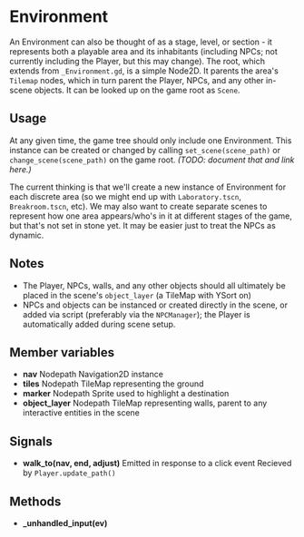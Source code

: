 # Environment

An Environment can also be thought of as a stage, level, or section - it represents both a playable area and its inhabitants (including NPCs; not currently including the Player, but this may change). The root, which extends from `_Environment.gd`, is a simple Node2D. It parents the area's `Tilemap` nodes, which in turn parent the Player, NPCs, and any other in-scene objects. It can be looked up on the game root as `Scene`.

## Usage

At any given time, the game tree should only include one Environment. This instance can be created or changed by calling `set_scene(scene_path)` or `change_scene(scene_path)` on the game root. 
*(TODO: document that and link here.)*

The current thinking is that we'll create a new instance of Environment for each discrete area (so we might end up with `Laboratory.tscn`, `Breakroom.tscn`, etc). We may also want to create separate scenes to represent how one area appears/who's in it at different stages of the game, but that's not set in stone yet. It may be easier just to treat the NPCs as dynamic.

## Notes

- The Player, NPCs, walls, and any other objects should all ultimately be placed in the scene's `object_layer` (a TileMap with YSort on)
- NPCs and objects can be instanced or created directly in the scene, or added via script (preferably via the `NPCManager`); the Player is automatically added during scene setup.

## Member variables

- **nav**
    Nodepath 
    Navigation2D instance
- **tiles** 
    Nodepath
    TileMap representing the ground
- **marker**
    Nodepath
    Sprite used to highlight a destination
- **object_layer**
    Nodepath
    TileMap representing walls, parent to any interactive entities in the scene

## Signals

- **walk_to(nav, end, adjust)**
  Emitted in response to a click event
  Recieved by `Player.update_path()`

## Methods

- **_unhandled_input(ev)**


